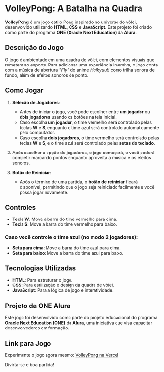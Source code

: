 # VolleyPong: A Batalha na Quadra

**VolleyPong** é um jogo estilo Pong inspirado no universo do vôlei, desenvolvido utilizando **HTML**, **CSS** e **JavaScript**. Este projeto foi criado como parte do programa **ONE (Oracle Next Education)** da **Alura**.

## Descrição do Jogo
O jogo é ambientado em uma quadra de vôlei, com elementos visuais que remetem ao esporte. Para adicionar uma experiência imersiva, o jogo conta com a música de abertura *"Fly"* do anime *Haikyuu!!* como trilha sonora de fundo, além de efeitos sonoros de ponto.

## Como Jogar
1. **Seleção de Jogadores**:
   - Antes de iniciar o jogo, você pode escolher entre **um jogador** ou **dois jogadores** usando os botões na tela inicial.
   - Caso escolha **um jogador**, o time vermelho será controlado pelas teclas **W** e **S**, enquanto o time azul será controlado automaticamente pelo computador.
   - Caso escolha **dois jogadores**, o time vermelho será controlado pelas teclas **W** e **S**, e o time azul será controlado pelas **setas do teclado**.

2. Após escolher a opção de jogadores, o jogo começará, e você poderá competir marcando pontos enquanto aproveita a música e os efeitos sonoros.

3. **Botão de Reiniciar**: 
   - Após o término de uma partida, o **botão de reiniciar** ficará disponível, permitindo que o jogo seja reiniciado facilmente e você possa jogar novamente.

## Controles
- **Tecla W**: Move a barra do time vermelho para cima.
- **Tecla S**: Move a barra do time vermelho para baixo.

### Caso você controle o time **azul** (no modo 2 jogadores):
- **Seta para cima**: Move a barra do time azul para cima.
- **Seta para baixo**: Move a barra do time azul para baixo.

## Tecnologias Utilizadas
- **HTML**: Para estruturar o jogo.
- **CSS**: Para estilização e design da quadra de vôlei.
- **JavaScript**: Para a lógica de jogo e interatividade.

## Projeto da ONE Alura
Este jogo foi desenvolvido como parte do projeto educacional do programa **Oracle Next Education (ONE)** da **Alura**, uma iniciativa que visa capacitar desenvolvedores em formação.

## Link para Jogo
Experimente o jogo agora mesmo: [VolleyPong na Vercel](https://link-da-vercel.com)

Divirta-se e boa partida!